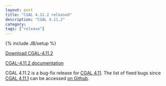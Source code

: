 ```yaml
---
layout: post
title: "CGAL 4.11.2 released"
description: "CGAL 4.11.2"
category: 
tags: ["release"]
---
```

{% include JB/setup %}

<i class="bi bi-arrow-down-circle"></i>
<a href="https://github.com/CGAL/cgal/releases/tag/releases%2FCGAL-4.11.2">Download CGAL-4.11.2</a>

<i class="bi bi-book"></i>
<a href="https://doc.cgal.org/4.11.2/Manual/index.html">CGAL-4.11.2 documentation</a>

<p>CGAL 4.11.2 is a bug-fix release for <a href="../../../../2017/09/21/cgal411">CGAL 4.11</a>.
The list of fixed bugs since <a href="../../../../2018/02/26/cgal4111">CGAL 4.11.1</a>
can be accessed <a href="https://github.com/CGAL/cgal/issues?q=milestone%3A4.11.2">on Github</a>.</p>
